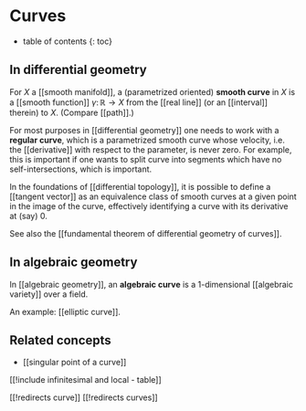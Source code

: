 
# Curves
* table of contents
{: toc}

## In differential geometry

For $X$ a [[smooth manifold]], a (parametrized oriented) __smooth curve__ in $X$ is a [[smooth function]] $\gamma\colon \mathbb{R} \to X$ from the [[real line]] (or an [[interval]] therein) to $X$.  (Compare [[path]].)

For most purposes in [[differential geometry]] one needs to work with a __regular curve__, which is a parametrized smooth curve whose velocity, i.e. the [[derivative]] with respect to the parameter, is never zero. For example, this is important if one wants to split curve into segments which have no self-intersections, which is important. 

In the foundations of [[differential topology]], it is possible to define a [[tangent vector]] as an equivalence class of smooth curves at a given point in the image of the curve, effectively identifying a curve with its derivative at (say) $0$.

See also the [[fundamental theorem of differential geometry of curves]].


## In algebraic geometry

In [[algebraic geometry]], an __algebraic curve__ is a $1$-dimensional [[algebraic variety]] over a field.

An example: [[elliptic curve]].

## Related concepts

* [[singular point of a curve]]

[[!include infinitesimal and local - table]]



[[!redirects curve]]
[[!redirects curves]]
